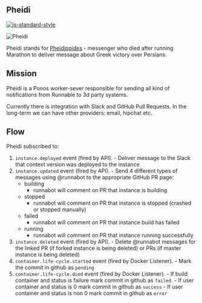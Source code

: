 ## Pheidi

[![js-standard-style](https://img.shields.io/badge/code%20style-standard-brightgreen.svg)](http://standardjs.com/)


![Pheidi](https://upload.wikimedia.org/wikipedia/commons/thumb/2/28/Phidippides.jpg/220px-Phidippides.jpg)

Pheidi stands for [Pheidippides](https://en.wikipedia.org/wiki/Pheidippides) -
messenger who died after running Marathon to deliver message about Greek victory over Persians.


## Mission

Pheidi is a Ponos worker-sever responsible for sending all kind of notifications from Runnable to 3d party systems.

Currently there is integration with Slack and GitHub Pull Requests. In the long-term we can have other providers: email, hipchat etc.


## Flow

Pheidi subscribed to:

  1. `instance.deployed` event (fired by API).
    - Deliver message to the Slack that context version was deployed to the instance
  2. `instance.updated` event (fired by API). 
    - Send 4 different types of messages using @runnabot to the appropriate GitHub PR page:
      - building 
        - runnabot will comment on PR that instance is building
      - stopped 
        - runnabot will comment on PR that instance is stopped (crashed or stopped manually)
      - failed 
        - runnabot will comment on PR that instance build has failed
      - running
        - runnabot will comment on PR that instance running successfully
  3. `instance.deleted` event (fired by API).
    - Delete @runnabot messages for the linked PR (if forked instance is being deleted) or PRs (if master instance is being deleted) 
  5. `container.life-cycle.started` event (fired by Docker Listener).
    - Mark the commit in github as `pending`
  6. `container.life-cycle.died` event (fired by Docker Listener). 
    - If build container and status is failure mark commit in github as `failed`.
    - If user container and status is 0 mark commit in github as `success`
    - If user container and status is non 0 mark commit in github as `error`
